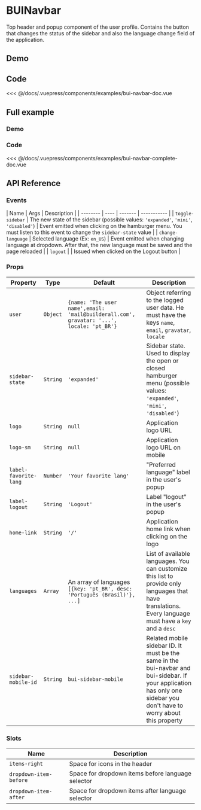 # BUINavbar

Top header and popup component of the user profile. Contains the button that changes the status of the sidebar and also the language change field of the application.

## Demo
<Demo componentName="examples-bui-navbar-doc" />

## Code
<SourceCode>
<<< @/docs/.vuepress/components/examples/bui-navbar-doc.vue
</SourceCode>

## Full example

### Demo
<Demo componentName="examples-bui-navbar-complete-doc" />

### Code
<SourceCode>
<<< @/docs/.vuepress/components/examples/bui-navbar-complete-doc.vue
</SourceCode>

## API Reference

### Events
| Name | Args | Description |
| -------- | ---- | ------- | ----------- |
| `toggle-sidebar` | The new state of the sidebar (possible values: `'expanded'`, `'mini'`, `'disabled'`) | Event emitted when clicking on the hamburger menu. You must listen to this event to change the `sidebar-state` value |
| `change-language` | Selected language (Ex: `en_US`) |  Event emitted when changing language at dropdown. After that, the new language must be saved and the page reloaded |
| `logout` | | Issued when clicked on the Logout button |


### Props
| Property | Type | Default | Description |
| -------- | ---- | ------- | ----------- |
| `user` | `Object` | `{name: 'The user name',email: 'mail@builderall.com', gravatar: '...', locale: 'pt_BR'}` | Object referring to the logged user data. He must have the keys `name`, `email`, `gravatar`, `locale`  |
| `sidebar-state` | `String` | `'expanded'` | Sidebar state. Used to display the open or closed hamburger menu (possible values: `'expanded'`, `'mini'`, `'disabled'`) |
| `logo` | `String` | `null` | Application logo URL |
| `logo-sm` | `String` | `null` | Application logo URL on mobile |
| `label-favorite-lang` | `Number` | `'Your favorite lang'` | "Preferred language" label in the user's popup |
| `label-logout` | `String` | `'Logout'` | Label "logout" in the user's popup |
| `home-link` | `String` | `'/'` | Application home link when clicking on the logo |
| `languages` | `Array` | An array of languages `[{key: 'pt_BR', desc: 'Português (Brasil)'}, ...]` | List of available languages. You can customize this list to provide only languages that have translations. Every language must have a `key` and a `desc` |
| `sidebar-mobile-id` | `String` | `bui-sidebar-mobile` | Related mobile sidebar ID. It must be the same in the bui-navbar and bui-sidebar. If your application has only one sidebar you don't have to worry about this property  

### Slots
| Name | Description |
| -------- | ---- |
| `items-right` | Space for icons in the header |
| `dropdown-item-before` | Space for dropdown items before language selector |
| `dropdown-item-after` | Space for dropdown items after language selector |
